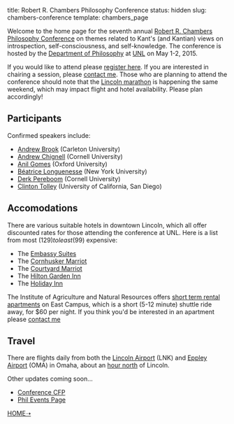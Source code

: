 title: Robert R. Chambers Philosophy Conference
status: hidden
slug: chambers-conference
template: chambers_page

<!-- # Kant on Introspection, Self-Consciousness, and Self-Knowledge -->

Welcome to the home page for the seventh annual [Robert R. Chambers Philosophy
Conference][] on themes related to Kant's (and Kantian) views on introspection,
self-consciousness, and self-knowledge. The conference is hosted by the
[Department of Philosophy][] at [UNL][] on May 1-2, 2015.

  [Robert R. Chambers Philosophy Conference]: http://www.unl.edu/philosophy/speaker/speaker/ChambersConference.shtml
  [Department of Philosophy]: http://www.unl.edu/philosophy/philosophy
  [UNL]: http://www.unl.edu/

If you would like to attend please [register here][]. If you are interested in
chairing a session, please [contact me][]. Those who are planning to attend the
conference should note that the [Lincoln marathon][] is happening the same
weekend, which may impact flight and hotel availability. Please plan
accordingly!

  [register here]: https://docs.google.com/forms/d/1pCUAdA7DmWb1MPR229lGVEOvk_CDA-MhGIdoFMwZ_1s/viewform
  [contact me]: mailto:mclear@unl.edu
  [Lincoln Marathon]: http://www.lincolnmarathon.org

## Participants ##

Confirmed speakers include:

- [Andrew Brook](http://carleton.ca/philosophy/people/brook-andrew/) (Carleton University)
- [Andrew Chignell](http://www.chignell.net) (Cornell University)
- [Anil Gomes](http://www.anilgomes.com) (Oxford University)
- [Béatrice Longuenesse](http://philosophy.fas.nyu.edu/object/beatricelonguenesse.html) (New York University)
- [Derk Pereboom](http://derk-pereboom.net) (Cornell University)
- [Clinton Tolley](http://philosophyfaculty.ucsd.edu/faculty/ctolley/) (University of California, San Diego)

## Accomodations ##

There are various suitable hotels in downtown Lincoln, which all offer
discounted rates for those attending the conference at UNL. Here is a list from most
($129) to least ($99) expensive:

-   The [Embassy Suites][]
-   The [Cornhusker Marriot][]
-   The [Courtyard Marriot][]
-   The [Hilton Garden Inn][]
-   The [Holiday Inn][]

  [Embassy Suites]: http://embassysuites3.hilton.com/en/hotels/nebraska/embassy-suites-lincoln-LNKESES/index.html
  [Cornhusker Marriot]: http://www.marriott.com/hotels/travel/lnkfs-the-cornhusker-a-marriott-hotel/
  [Courtyard Marriot]: http://www.marriott.com/hotels/travel/lnkcy-courtyard-lincoln-downtown-haymarket/
  [Hilton Garden Inn]: http://hiltongardeninn3.hilton.com/en/hotels/nebraska/hilton-garden-inn-lincoln-downtown-haymarket-LNKDHGI/index.html
  [Holiday Inn]: http://www.ihg.com/holidayinn/hotels/us/en/lincoln/lnkdt/hoteldetail

The Institute of Agriculture and Natural Resources offers [short term rental
apartments][] on East Campus, which is a short (5-12 minute) shuttle ride away,
for $60 per night. If you think you'd be interested in an apartment please
[contact me][]

  [short term rental apartments]: http://ianrhome.unl.edu/apartments
  [contact me]: mailto:mclear@unl.edu

## Travel ##

There are flights daily from both the [Lincoln Airport](http://www.lincolnairport.com) (LNK) and [Eppley Airport](http://www.flyoma.com) (OMA) in Omaha, about an [hour north](https://www.google.com/maps/dir/Eppley+Airfield,+4501+Abbott+Drive,+Omaha,+NE+68110/Lincoln,+NE/@41.297008,-95.902026,17z/data=!4m17!4m16!1m5!1m1!1s0x87939aa5e9097ba3:0x1fb780b63c0867bd!2m2!1d-95.893591!2d41.302496!1m5!1m1!1s0x8796be59ca561265:0x633a859b1fd5deb9!2m2!1d-96.675278!2d40.809722!6m3!1i0!2i0!3i0) of Lincoln. 

Other updates coming soon...

- [Conference CFP](|filename|/pages/ChambersCFP.md)
- [Phil Events Page](http://philevents.org/event/show/15076)

[HOME➝](http://colinmclear.net)
